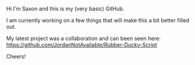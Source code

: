 Hi I'm Saxon and this is my (very basic) GitHub.

I am currently working on a few things that will make this a bit better filled out.

My latest project was a collaboration and can been seen here: https://github.com/JordanNotAvailable/Rubber-Ducky-Script 

Cheers!
<!---
BACKFLIPS22/BACKFLIPS22 is a ✨ special ✨ repository because its `README.md` (this file) appears on your GitHub profile.
You can click the Preview link to take a look at your changes.
--->
